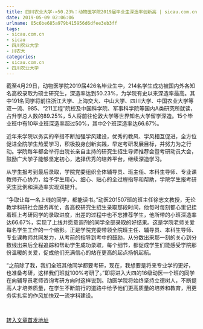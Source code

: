 ```yaml
---
title: 四川农业大学->50.23%：动物医学院2019届毕业生深造率创新高 | sicau.com.cn
date: 2019-05-09 02:06:06
urlname: 05c6be685a979b415956d6dfee3eb3ff
tags: 
- sicau.com.cn
- sicau
- 四川农业大学
- 川农大
categories:
- sicau.com.cn
- 四川农业大学
---
```



截至4月29日，动物医学院2019届426名毕业生中，214名学生成功被国内外各知名高校录取为硕士研究生，深造率达到50.23%，为学院有史以来深造率最高。其中191名同学将前往浙江大学、上海交大、中山大学、四川大学、中国农业大学等双一流、985、“211工程”院校及中国科学院、军事科学院等国内A类研究所就读，占升学总人数的89.25%，5人将前往伦敦大学等世界知名大学留学深造。15个毕业班中有10毕业班深造率超过50%，其中2个班深造率达66.67%。

近年来学院以务实的举措不断加强学风建设，优秀的教风、学风相互促进，全方位促进全院学生热爱学习，积极投身创新实践，早定考研发展目标，并努力为之行动。学院每年都会举行由院长亲自主持的研究生招生导师推荐会暨考研动员大会，鼓励广大学子能够坚定初心，选择优秀的培养平台，继续深造学习。

从学生报考到最后录取，学院党委组织全体辅导员、班主任、本科生导师、专业课教师齐心协力，给予学生用心、细心、贴心的全过程指导和帮助，学院学生报考研究生比例和深造率实现双提升。

“争取让每一名上线的同学，都能读书。”动医201507班的班主任徐志文教授，无论教学科研社会服务再忙，各高校研究生招生录取那段时间，他每时每刻都心里记挂着班上考研同学的录取进度，出差的过程中也不忘推荐学生，他所带的小班深造率达66.67%，实现了上线并愿意调剂的同学全部录取的好结果。这是学院老师关爱每名学生工作的一个缩影。正是学院党委带领全院班主任、辅导员、本科生导师、专业课教师共同发力，从考前的指导到考中的鼓励，从分数出来那一刻的关心到分数线出来后全程追踪和帮助学生成功录取，每个细节，都促成学生们能感受学院那份温暖的关爱，促成他们充满信心的站在更高的起点扬帆起航。

“之前除了我，我们全班其他同学都要考研，现在，我想要是将来专业学的更好，也准备考研，这样我们班就100%考研了。”即将进入大四的16级动医一个班的同学在向辅导员老师咨询考研方向时这样说到。动医学院将始终坚持立德树人，不断提高人才培养质量，在学生不断前行的道路中给予他们更高质量的培养和教育，用更务实扎实的作风加快双一流学科建设。

 





[转入文章首发地址](https://news.sicau.edu.cn/info/1135/50991.htm)